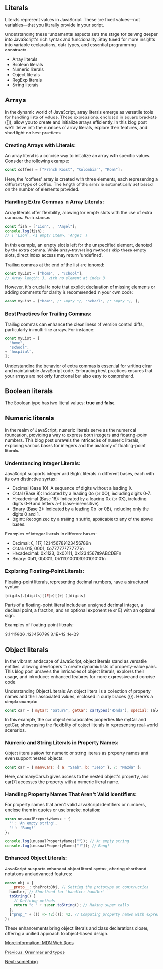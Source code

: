 ## Literals
Literals represent values in JavaScript. These are fixed values—not variables—that you literally provide in your script. 

Understanding these fundamental aspects sets the stage for delving deeper into JavaScript's rich syntax and functionality. Stay tuned for more insights into variable declarations, data types, and essential programming constructs.

- Array literals
- Boolean literals
- Numeric literals
- Object literals
- RegExp literals
- String literals

## Arrays
In the dynamic world of JavaScript, array literals emerge as versatile tools for handling lists of values. These expressions, enclosed in square brackets ([]), allow you to create and initialize arrays efficiently. In this blog post, we'll delve into the nuances of array literals, explore their features, and shed light on best practices.

### Creating Arrays with Literals:
An array literal is a concise way to initialize an array with specific values. Consider the following example:

```javascript
const coffees = ["French Roast", "Colombian", "Kona"];
```

Here, the 'coffees' array is created with three elements, each representing a different type of coffee. The length of the array is automatically set based on the number of elements provided.

### Handling Extra Commas in Array Literals:
Array literals offer flexibility, allowing for empty slots with the use of extra commas. For instance:

```javascript
const fish = ["Lion", , "Angel"];
console.log(fish);
// [ 'Lion', <1 empty item>, 'Angel' ]
```
In this example, an empty slot is left for the unspecified element, denoted by the extra comma. While array-traversing methods skip these empty slots, direct index access may return 'undefined'.

Trailing commas at the end of the list are ignored:

```javascript
const myList = ["home", , "school"];
// Array length: 3, with no element at index 3
```

However, it's crucial to note that explicit declaration of missing elements or adding comments for clarity is recommended in your own code:

```javascript
const myList = ["home", /* empty */, "school", /* empty */, ];
```

### Best Practices for Trailing Commas:
Trailing commas can enhance the cleanliness of version control diffs, particularly in multi-line arrays. For instance:

```javascript
const myList = [
  "home",
  "school",
+ "hospital",
];
```

Understanding the behavior of extra commas is essential for writing clear and maintainable JavaScript code. Embracing best practices ensures that your arrays are not only functional but also easy to comprehend.

## Boolean literals
The Boolean type has two literal values: **true** and **false**.

## Numeric literals

In the realm of JavaScript, numeric literals serve as the numerical foundation, providing a way to express both integers and floating-point numbers. This blog post unravels the intricacies of numeric literals, exploring various bases for integers and the anatomy of floating-point literals.

### Understanding Integer Literals:
JavaScript supports integer and BigInt literals in different bases, each with its own distinctive syntax:

- Decimal (Base 10): A sequence of digits without a leading 0.
- Octal (Base 8): Indicated by a leading 0o (or 0O), including digits 0–7.
- Hexadecimal (Base 16): Indicated by a leading 0x (or 0X), including digits 0–9 and letters a–f (case-insensitive).
- Binary (Base 2): Indicated by a leading 0b (or 0B), including only the digits 0 and 1.
- BigInt: Recognized by a trailing n suffix, applicable to any of the above bases.

Examples of integer literals in different bases:

- Decimal: 0, 117, 123456789123456789n
- Octal: 015, 0001, 0o777777777777n
- Hexadecimal: 0x1123, 0x00111, 0x123456789ABCDEFn
- Binary: 0b11, 0b0011, 0b11101001010101010101n

### Exploring Floating-Point Literals:
Floating-point literals, representing decimal numbers, have a structured syntax:

```javascript
[digits].[digits][(E|e)[(+|-)]digits]
```

Parts of a floating-point literal include an unsigned decimal integer, a decimal point, a fraction, and an optional exponent (e or E) with an optional sign.

Examples of floating-point literals:

3.1415926
.123456789
3.1E+12
.1e-23

## Object literals

In the vibrant landscape of JavaScript, object literals stand as versatile entities, allowing developers to create dynamic lists of property-value pairs. This blog post unravels the intricacies of object literals, explores their usage, and introduces enhanced features for more expressive and concise code.

Understanding Object Literals:
An object literal is a collection of property names and their associated values, enclosed in curly braces ({}). Here's a simple example:

```javascript
const car = { myCar: "Saturn", getCar: carTypes("Honda"), special: sales };
```
In this example, the car object encapsulates properties like myCar and getCar, showcasing the flexibility of object literals in representing real-world scenarios.

### Numeric and String Literals in Property Names:
Object literals allow for numeric or string literals as property names and even support nested objects:

```javascript
const car = { manyCars: { a: "Saab", b: "Jeep" }, 7: "Mazda" };
```

Here, car.manyCars.b gives access to the nested object's property, and car[7] accesses the property with a numeric literal name.

### Handling Property Names That Aren't Valid Identifiers:
For property names that aren't valid JavaScript identifiers or numbers, enclose them in quotes or use bracket notation:

```javascript
const unusualPropertyNames = {
  '': 'An empty string',
  '!': 'Bang!'
};

console.log(unusualPropertyNames[""]); // An empty string
console.log(unusualPropertyNames["!"]); // Bang!
```

### Enhanced Object Literals:
JavaScript supports enhanced object literal syntax, offering shorthand notations and advanced features:

```javascript
const obj = {
  __proto__: theProtoObj, // Setting the prototype at construction
  handler, // Shorthand for 'handler: handler'
  toString() {
    // Defining methods
    return "d " + super.toString(); // Making super calls
  },
  ["prop_" + (() => 42)()]: 42, // Computing property names with expressions
};
```

These enhancements bring object literals and class declarations closer, offering a unified approach to object-based design.

[More information: MDN Web Docs](https://developer.mozilla.org/en-US/docs/Web/JavaScript/Guide/Grammar_and_types#literals) 

[Previous: Grammar and types](grammar-types)

[Next: something](sometrhing)